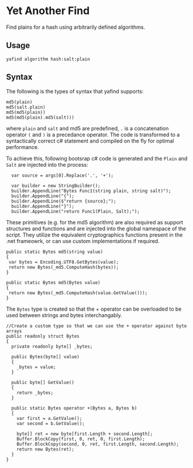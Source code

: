 # Yet Another Find

Find plains for a hash using arbitrarily defined algorithms.

## Usage

`yafind algorithm hash:salt:plain`

## Syntax 

The following is the types of syntax that yafind supports:

```
md5(plain)
md5(salt.plain)
md5(md5(plain))
md5(md5(plain).md5(salt)))
```

where `plain` and `salt` and md5 are predefined, `.` is a concatenation operator `(` and `)` is a precedance operator. The code is transformed to a syntactically correct c# statement and compiled on the fly for optimal performance.

To achieve this, following bootsrap c# code is generated and the `Plain` and `Salt` are injected into the process:
```
  var source = args[0].Replace('.', '+');

  var builder = new StringBuilder();
  builder.AppendLine("Bytes Func1(string plain, string salt)");
  builder.AppendLine("{");
  builder.AppendLine($"return {source};");
  builder.AppendLine("}");
  builder.AppendLine("return Func1(Plain, Salt);");
 ```
 
These primitives (e.g. for the md5 algorithm) are also required as support structures and functions and are injected into the global namespace of the script. They utilize the equivalent cryptographics functions present in the .net frameowrk, or can use custom implementations if required.
 
 ```
public static Bytes md5(string value)
{
  var bytes = Encoding.UTF8.GetBytes(value);
  return new Bytes(_md5.ComputeHash(bytes));
}

public static Bytes md5(Bytes value)
{
  return new Bytes(_md5.ComputeHash(value.GetValue()));
}
```
  
The `Bytes` type is created so that the + operator can be overloaded to be used between strings and bytes interchangably.
```
//Create a custom type so that we can use the + operator against byte arrays
public readonly struct Bytes
{
  private readonly byte[] _bytes;

  public Bytes(byte[] value)
  {
    _bytes = value;
  }

  public byte[] GetValue()
  {
    return _bytes;
  }

  public static Bytes operator +(Bytes a, Bytes b)
  {
    var first = a.GetValue();
    var second = b.GetValue();

    byte[] ret = new byte[first.Length + second.Length];
    Buffer.BlockCopy(first, 0, ret, 0, first.Length);
    Buffer.BlockCopy(second, 0, ret, first.Length, second.Length);
    return new Bytes(ret);
  }
}
```
